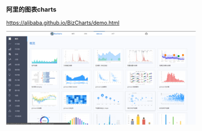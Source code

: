 ### 阿里的图表charts
https://alibaba.github.io/BizCharts/demo.html

![](https://github.com/ykwang110521/blog/blob/master/201808/assets/1.png)
